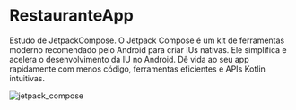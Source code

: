 # RestauranteApp
Estudo de JetpackCompose. O Jetpack Compose é um kit de ferramentas moderno recomendado pelo Android para criar IUs nativas. Ele simplifica e acelera o desenvolvimento da IU no Android. Dê vida ao seu app rapidamente com menos código, ferramentas eficientes e APIs Kotlin intuitivas.

![jetpack_compose](https://github.com/luararamos/RestauranteApp/assets/35637366/d0b670ba-d782-44f8-8aca-a31756b64e45)

